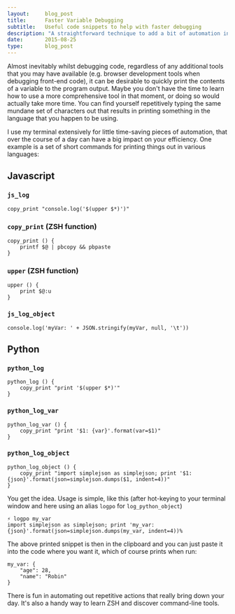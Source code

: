 ```yaml
---
layout:     blog_post
title:      Faster Variable Debugging
subtitle:   Useful code snippets to help with faster debugging
description: "A straightforward technique to add a bit of automation into a common debugging step"
date:       2015-08-25
type:       blog_post
---
```


Almost inevitably whilst debugging code, regardless of any additional tools that you may have available (e.g.
browser development tools when debugging front-end code), it can be desirable to quickly print the contents of a
variable to the program output. Maybe you don't have the time to learn how to use a more comprehensive tool in that moment,
or doing so would actually take more time. You can find yourself repetitively typing the same mundane set of characters
out that results in printing something in the language that you happen to be using.

I use my terminal extensively for little time-saving pieces of automation, that over the course of a day can have a big
impact on your efficiency. One example is a set of short commands for printing things out in various languages:

## Javascript

### `js_log`
<pre><code class="javascript">copy_print "console.log('$(upper $*)')"</code></pre>

### `copy_print` (ZSH function)
<pre><code class="zsh">copy_print () {
	printf $@ | pbcopy && pbpaste
}</code></pre>

### `upper` (ZSH function)
<pre><code class="zsh">upper () {
	print $@:u
}</code></pre>

### `js_log_object`
<pre><code class="javascript">console.log('myVar: ' + JSON.stringify(myVar, null, '\t'))</code></pre>


## Python

### `python_log`
<pre><code class="python">python_log () {
	copy_print "print '$(upper $*)'"
}</code></pre>

### `python_log_var`
<pre><code class="python">python_log_var () {
	copy_print "print '$1: {var}'.format(var=$1)"
}</code></pre>

### `python_log_object`
<pre><code class="python">python_log_object () {
	copy_print "import simplejson as simplejson; print '$1: {json}'.format(json=simplejson.dumps($1, indent=4))"
}</code></pre>

You get the idea. Usage is simple, like this (after hot-keying to your terminal window and here using an alias `logpo` for `log_python_object`)

<pre><code class="zsh">⚡ logpo my_var
import simplejson as simplejson; print 'my_var: {json}'.format(json=simplejson.dumps(my_var, indent=4))%
</code></pre>

The above printed snippet is then in the clipboard and you can just paste it into the code where you want it, which of course
prints when run:

<pre><code class="python">my_var: {
    "age": 28,
    "name": "Robin"
}</code></pre>

There is fun in automating out repetitive actions that really bring down your day. It's also a handy way to learn ZSH
and discover command-line tools.